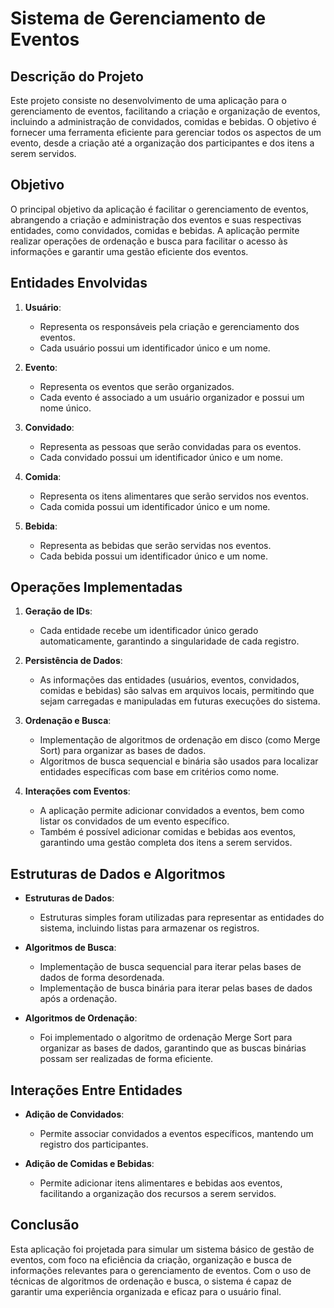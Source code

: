 # Sistema de Gerenciamento de Eventos

## Descrição do Projeto

Este projeto consiste no desenvolvimento de uma aplicação para o gerenciamento de eventos, facilitando a criação e organização de eventos, incluindo a administração de convidados, comidas e bebidas. O objetivo é fornecer uma ferramenta eficiente para gerenciar todos os aspectos de um evento, desde a criação até a organização dos participantes e dos itens a serem servidos.

## Objetivo

O principal objetivo da aplicação é facilitar o gerenciamento de eventos, abrangendo a criação e administração dos eventos e suas respectivas entidades, como convidados, comidas e bebidas. A aplicação permite realizar operações de ordenação e busca para facilitar o acesso às informações e garantir uma gestão eficiente dos eventos.

## Entidades Envolvidas

1. **Usuário**:
   - Representa os responsáveis pela criação e gerenciamento dos eventos.
   - Cada usuário possui um identificador único e um nome.

2. **Evento**:
   - Representa os eventos que serão organizados.
   - Cada evento é associado a um usuário organizador e possui um nome único.

3. **Convidado**:
   - Representa as pessoas que serão convidadas para os eventos.
   - Cada convidado possui um identificador único e um nome.

4. **Comida**:
   - Representa os itens alimentares que serão servidos nos eventos.
   - Cada comida possui um identificador único e um nome.

5. **Bebida**:
   - Representa as bebidas que serão servidas nos eventos.
   - Cada bebida possui um identificador único e um nome.

## Operações Implementadas

1. **Geração de IDs**:
   - Cada entidade recebe um identificador único gerado automaticamente, garantindo a singularidade de cada registro.

2. **Persistência de Dados**:
   - As informações das entidades (usuários, eventos, convidados, comidas e bebidas) são salvas em arquivos locais, permitindo que sejam carregadas e manipuladas em futuras execuções do sistema.

3. **Ordenação e Busca**:
   - Implementação de algoritmos de ordenação em disco (como Merge Sort) para organizar as bases de dados.
   - Algoritmos de busca sequencial e binária são usados para localizar entidades específicas com base em critérios como nome.

4. **Interações com Eventos**:
   - A aplicação permite adicionar convidados a eventos, bem como listar os convidados de um evento específico.
   - Também é possível adicionar comidas e bebidas aos eventos, garantindo uma gestão completa dos itens a serem servidos.

## Estruturas de Dados e Algoritmos

- **Estruturas de Dados**:
  - Estruturas simples foram utilizadas para representar as entidades do sistema, incluindo listas para armazenar os registros.

- **Algoritmos de Busca**:
  - Implementação de busca sequencial para iterar pelas bases de dados de forma desordenada.
  - Implementação de busca binária para iterar pelas bases de dados após a ordenação.

- **Algoritmos de Ordenação**:
  - Foi implementado o algoritmo de ordenação Merge Sort para organizar as bases de dados, garantindo que as buscas binárias possam ser realizadas de forma eficiente.

## Interações Entre Entidades

- **Adição de Convidados**:
  - Permite associar convidados a eventos específicos, mantendo um registro dos participantes.

- **Adição de Comidas e Bebidas**:
  - Permite adicionar itens alimentares e bebidas aos eventos, facilitando a organização dos recursos a serem servidos.

## Conclusão

Esta aplicação foi projetada para simular um sistema básico de gestão de eventos, com foco na eficiência da criação, organização e busca de informações relevantes para o gerenciamento de eventos. Com o uso de técnicas de algoritmos de ordenação e busca, o sistema é capaz de garantir uma experiência organizada e eficaz para o usuário final.

